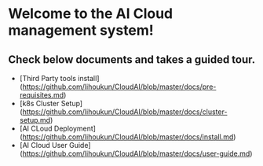 # Welcome to the AI Cloud management system!
## Check below documents and takes a guided tour.
* [Third Party tools install] (https://github.com/lihoukun/CloudAI/blob/master/docs/pre-requisites.md)
* [k8s Cluster Setup] (https://github.com/lihoukun/CloudAI/blob/master/docs/cluster-setup.md)
* [AI CLoud Deployment] (https://github.com/lihoukun/CloudAI/blob/master/docs/install.md)
* [AI Cloud User Guide] (https://github.com/lihoukun/CloudAI/blob/master/docs/user-guide.md)
